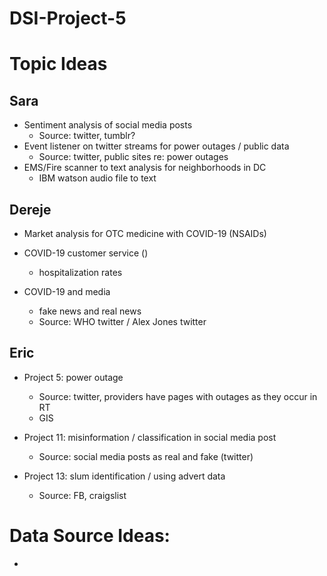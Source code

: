 # DSI-Project-5


# Topic Ideas


## Sara

- Sentiment analysis of social media posts
    - Source: twitter, tumblr?
- Event listener on twitter streams for power outages / public data
    - Source: twitter, public sites re:  power outages
- EMS/Fire scanner to text analysis for neighborhoods in DC
    - IBM watson audio file to text

## Dereje

- Market analysis for OTC medicine with COVID-19 (NSAIDs)

- COVID-19 customer service ()
    - hospitalization rates

- COVID-19 and media
    - fake news and real news
    - Source: WHO twitter / Alex Jones twitter

## Eric

- Project 5: power outage
    - Source: twitter, providers have pages with outages as they occur in RT
    - GIS
    
- Project 11: misinformation / classification in social media post
    - Source: social media posts as real and fake (twitter)
    
- Project 13: slum identification / using advert data
    - Source: FB, craigslist


# Data Source Ideas:

- 